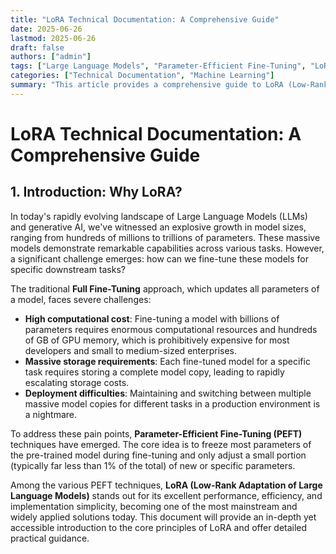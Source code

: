 ```yaml
---
title: "LoRA Technical Documentation: A Comprehensive Guide"
date: 2025-06-26
lastmod: 2025-06-26
draft: false
authors: ["admin"]
tags: ["Large Language Models", "Parameter-Efficient Fine-Tuning", "LoRA", "PEFT", "Model Deployment"]
categories: ["Technical Documentation", "Machine Learning"]
summary: "This article provides a comprehensive guide to LoRA (Low-Rank Adaptation) technology, covering its core principles, advantages, practical implementation, and deployment strategies."
---
```


# LoRA Technical Documentation: A Comprehensive Guide

## 1. Introduction: Why LoRA?

In today's rapidly evolving landscape of Large Language Models (LLMs) and generative AI, we've witnessed an explosive growth in model sizes, ranging from hundreds of millions to trillions of parameters. These massive models demonstrate remarkable capabilities across various tasks. However, a significant challenge emerges: how can we fine-tune these models for specific downstream tasks?

The traditional **Full Fine-Tuning** approach, which updates all parameters of a model, faces severe challenges:

*   **High computational cost**: Fine-tuning a model with billions of parameters requires enormous computational resources and hundreds of GB of GPU memory, which is prohibitively expensive for most developers and small to medium-sized enterprises.
*   **Massive storage requirements**: Each fine-tuned model for a specific task requires storing a complete model copy, leading to rapidly escalating storage costs.
*   **Deployment difficulties**: Maintaining and switching between multiple massive model copies for different tasks in a production environment is a nightmare.

To address these pain points, **Parameter-Efficient Fine-Tuning (PEFT)** techniques have emerged. The core idea is to freeze most parameters of the pre-trained model during fine-tuning and only adjust a small portion (typically far less than 1% of the total) of new or specific parameters.

Among the various PEFT techniques, **LoRA (Low-Rank Adaptation of Large Language Models)** stands out for its excellent performance, efficiency, and implementation simplicity, becoming one of the most mainstream and widely applied solutions today. This document will provide an in-depth yet accessible introduction to the core principles of LoRA and offer detailed practical guidance.